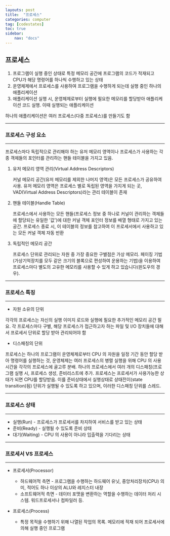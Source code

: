 ```yaml
---
layouts: post
title:  "프로세스"
categories: computer
tag: [codestates]
toc: true
sidebar:
    nav: "docs"
---
```


## 프로세스

1. 프로그램이 실행 중인 상태로 특정 메모리 공간에 프로그램의 코드가 적재되고 CPU가 해당 명령어를 하나씩 수행하고 있는 상태
2. 운영체제에서 프로세스를 사용하여 프로그램을 수행하게 되는데 실행 중인 하나의 애플리케이션
3. 애플리케이션 실행 시, 운영체제로부터 실행에 필요한 메모리를 할당받아 애플리케이션 코드 실행. 이때 실행되는 애플리케이션

하나의 애플리케이션은 여러 프로세스(다중 프로세스)를 만들기도 함

---

### 프로세스 구성 요소
---

프로세스마다 독립적으로 관리해야 하는 유저 메모리 영역이나 프로세스가 사용하는 각종 객체들의 포인터를 관리하는 핸들 테이블을 가지고 있음.

1. 유저 메모리 영역 관리(Virtual Address Descriptors)

   커널 메모리 공간(유저 메모리를 제외한 나머지 영역)은 모든 프로세스가 공유하여 사용. 유저 메모리 영역은 프로세스 별로 독립된 영역을 가지게 되는 곳, VAD(Virtual Address Descriptors)라는 관리 테이블이 존재
2. 핸들 테이블(Handle Table)

   프로세스에서 사용하는 모든 핸들(프로세스 정보 중 하나로 커널이 관리하는 객체들에 할당되는 유일한 '값')에 대한 커널 객체 포인터 정보를 배열 형태로 가지고 있는 공간. 프로세스 종료 시, 이 테이블의 정보를 참고하여 이 프로세서에서 사용하고 있는 모든 커널 객체 자동 반환
3. 독립적인 메모리 공간
   
   프로세스 단위로 관리되는 자원 중 가장 중요한 구별점은 가상 메모리. 페이징 기법(가상기억장치를 모두 같은 크기의 블록으로 편성하여 운용하는 기법)을 이용하여 프로세스마다 별도의 고유한 메모리를 사용할 수 있게 하고 있습니다(윈도우의 경우).

---

### 프로세스 특징
---

- 자원 소유의 단위

각각의 프로세스는 자신의 실행 이미지 로드와 실행에 필요한 추가적인 메모리 공간 필요. 각 프로세스마다 구별, 해당 프로세스가 접근하고자 하는 파일 및 I/O 장치들에 대해서 프로세서 단위로 할당 받아 관리되어야 함

- 디스패칭의 단위

프로세스는 하나의 프로그램이 운영체제로부터 CPU 의 자원을 일정 기간 동안 할당 받아 명령어를 실행하는 것, 운영체제는 여러 프로세스의 병렬 실행을 위해 CPU 의 사용 시간을 각각의 프로세스에 골고루 분배. 하나의 프로세스에서 여러 개의 디스패칭(프로그램 실행 시, 프로세스 생성, 준비리스트에 추가. 프로세스는 프로세서가 사용가능한 상태가 되면 CPU를 할당받음. 이를 준비상태에서 실행상태로 상태전이(state transition)됨) 단위가 실행될 수 있도록 하고 있으며, 이러한 디스패칭 단위를 스레드.

---

### 프로세스 상태
---

- 실행(Run) - 프로세스가 프로세서를 차지하여 서비스를 받고 있는 상태
- 준비(Ready) - 실행될 수 있도록 준비 상태
- 대기(Waiting) - CPU 의 사용이 아니라 입출력을 기다리는 상태

---

### 프로세서 VS 프로세스
---

- 프로세서(Processor)
  - 하드웨어적 측면 - 프로그램을 수행하는 하드웨어 유닛, 중앙처리장치(CPU) 의미, 적어도 하나 이상의 ALU와 레지스터 내장
  - 소프트웨어적 측면 - 데이터 포맷을 변환하는 역할을 수행하는 데이터 처리 시스템. 워드프로세서나 컴파일러 등.

- 프로세스(Process)
  - 특정 목적을 수행하기 위해 나열된 작업의 목록. 메모리에 적재 되어 프로세서에 의해 실행 중인 프로그램